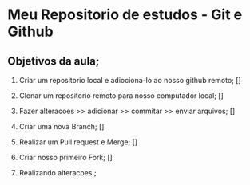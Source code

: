 # Meu Repositorio de estudos - Git e Github

## Objetivos da aula;

1. Criar um repositorio local e adiociona-lo ao nosso github remoto; []

2. Clonar um repositorio remoto para nosso computador local; []

3. Fazer alteracoes >> adicionar >> commitar >> enviar arquivos; []

4. Criar uma nova Branch; []

5. Realizar um Pull request e Merge; []

6. Criar nosso primeiro Fork; []

7. Realizando alteracoes ;